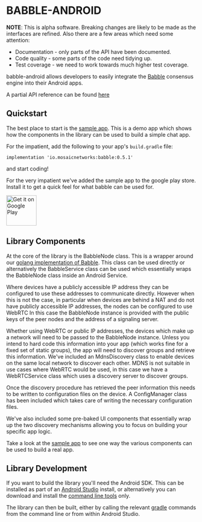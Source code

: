 # BABBLE-ANDROID

**NOTE**:
This is alpha software. Breaking changes are likely to be made as the
interfaces are refined. Also there are a few areas which need some
attention:

* Documentation - only parts of the API have been documented.
* Code quality - some parts of the code need tidying up.
* Test coverage - we need to work towards much higher test coverage.

babble-android allows developers to easily integrate the
[Babble](https://github.com/mosaicnetworks/babble) consensus engine
into their Android apps.

A partial API reference can be found [here](https://javadoc.io/doc/io.mosaicnetworks/babble/latest/index.html)

## Quickstart

The best place to start is the [sample app](https://github.com/mosaicnetworks/babble-android/tree/master/sample). This is a demo app which shows how the
components in the library can be used to build a simple chat app.

For the impatient, add the following to your app's `build.gradle` file:

```implementation 'io.mosaicnetworks:babble:0.5.1'```

and start coding!

For the very impatient we've added the sample app to the google play store. Install
it to get a quick feel for what babble can be used for.

<a href='https://play.google.com/store/apps/details?id=io.mosaicnetworks.sample&hl=en_GB'><img alt='Get it on Google Play' src='https://play.google.com/intl/en_us/badges/images/generic/en_badge_web_generic.png' height='80px'/></a>

## Library Components

At the core of the library is the BabbleNode class. This is a
wrapper around our [golang implementation of Babble](https://github.com/mosaicnetworks/babble).
This class can be used directly or alternatively the BabbleService class can be used which essentially
wraps the BabbleNode class inside an Android Service.

Where devices have a publicly accessible IP address they can be configured to use these addresses
to communicate directly. However when this is not the case, in particular when devices are behind
a NAT and do not have publicly accessible IP addresses, the nodes can be configured to use WebRTC
In this case the BabbleNode instance is provided with the public keys of the peer nodes and the
address of a signaling server.

Whether using WebRTC or public IP addresses, the devices which make up a network will need to be passed to
the BabbleNode instance.
Unless you intend to hard code this information into your app (which works fine for a fixed set of static groups),
the app will need to discover groups and retrieve this information. We've included an MdnsDiscovery
class to enable devices on the same local network to discover
each other. MDNS is not suitable in use cases where WebRTC would be used, in this case we have a
WebRTCService class which uses a discovery server to discover groups.

Once the discovery procedure has retrieved the peer information this needs to be written to
configuration files on the device. A ConfigManager class has been included which takes care
of writing the necessary configuration files.

We've also included some pre-baked UI components that essentially wrap up the two
discovery mechanisms allowing you to focus on building your specific app logic.

Take a look at the
[sample app](https://github.com/mosaicnetworks/babble-android/tree/master/sample)
to see one way the various components can be used to build a real app.


## Library Development

If you want to build the library you'll need the Android SDK. This can be installed
as part of an [Android Studio](https://developer.android.com/studio)
install, or alternatively you can download and install the
[command line tools](https://developer.android.com/studio/index.html#command-tools)
only.

The library can then be built, either by calling the relevant [gradle](https://gradle.org/)
commands from the command line or from within Android Studio.
